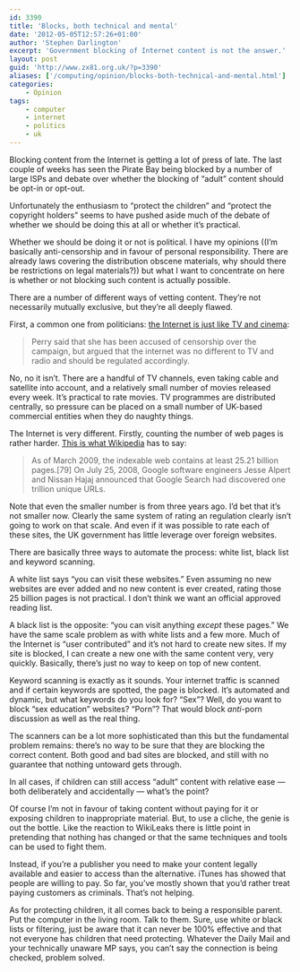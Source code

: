```yaml
---
id: 3390
title: 'Blocks, both technical and mental'
date: '2012-05-05T12:57:26+01:00'
author: 'Stephen Darlington'
excerpt: 'Government blocking of Internet content is not the answer.'
layout: post
guid: 'http://www.zx81.org.uk/?p=3390'
aliases: ['/computing/opinion/blocks-both-technical-and-mental.html']
categories:
    - Opinion
tags:
    - computer
    - internet
    - politics
    - uk
---
```


Blocking content from the Internet is getting a lot of press of late. The last couple of weeks has seen the Pirate Bay being blocked by a number of large ISPs and debate over whether the blocking of “adult” content should be opt-in or opt-out.

Unfortunately the enthusiasm to “protect the children” and “protect the copyright holders” seems to have pushed aside much of the debate of whether we should be doing this at all or whether it’s practical.

Whether we should be doing it or not is political. I have my opinions ((I’m basically anti-censorship and in favour of personal responsibility. There are already laws covering the distribution obscene materials, why should there be restrictions on legal materials?)) but what I want to concentrate on here is whether or not blocking such content is actually possible.

There are a number of different ways of vetting content. They’re not necessarily mutually exclusive, but they’re all deeply flawed.

First, a common one from politicians: [the Internet is just like TV and cinema](http://www.guardian.co.uk/technology/2012/may/04/pornography-online-cameron-opt-in-plan?cat=technology&type=article):

> Perry said that she has been accused of censorship over the campaign, but argued that the internet was no different to TV and radio and should be regulated accordingly.

No, no it isn’t. There are a handful of TV channels, even taking cable and satellite into account, and a relatively small number of movies released every week. It’s practical to rate movies. TV programmes are distributed centrally, so pressure can be placed on a small number of UK-based commercial entities when they do naughty things.

The Internet is very different. Firstly, counting the number of web pages is rather harder. [This is what Wikipedia](http://en.wikipedia.org/wiki/World_Wide_Web#Statistics) has to say:

> As of March 2009, the indexable web contains at least 25.21 billion pages.\[79\] On July 25, 2008, Google software engineers Jesse Alpert and Nissan Hajaj announced that Google Search had discovered one trillion unique URLs.

Note that even the smaller number is from three years ago. I’d bet that it’s not smaller now. Clearly the same system of rating an regulation clearly isn’t going to work on that scale. And even if it was possible to rate each of these sites, the UK government has little leverage over foreign websites.

There are basically three ways to automate the process: white list, black list and keyword scanning.

A white list says “you can visit these websites.” Even assuming no new websites are ever added and no new content is ever created, rating those 25 billion pages is not practical. I don’t think we want an official approved reading list.

A black list is the opposite: “you can visit anything *except* these pages.” We have the same scale problem as with white lists and a few more. Much of the Internet is “user contributed” and it’s not hard to create new sites. If my site is blocked, I can create a new one with the same content very, very quickly. Basically, there’s just no way to keep on top of new content.

Keyword scanning is exactly as it sounds. Your internet traffic is scanned and if certain keywords are spotted, the page is blocked. It’s automated and dynamic, but what keywords do you look for? “Sex”? Well, do you want to block “sex education” websites? “Porn”? That would block *anti*-porn discussion as well as the real thing.

The scanners can be a lot more sophisticated than this but the fundamental problem remains: there’s no way to be sure that they are blocking the correct content. Both good and bad sites are blocked, and still with no guarantee that nothing untoward gets through.

In all cases, if children can still access “adult” content with relative ease — both deliberately and accidentally — what’s the point?

Of course I’m not in favour of taking content without paying for it or exposing children to inappropriate material. But, to use a cliche, the genie is out the bottle. Like the reaction to WikiLeaks there is little point in pretending that nothing has changed or that the same techniques and tools can be used to fight them.

Instead, if you’re a publisher you need to make your content legally available and easier to access than the alternative. iTunes has showed that people are willing to pay. So far, you’ve mostly shown that you’d rather treat paying customers as criminals. That’s not helping.

As for protecting children, it all comes back to being a responsible parent. Put the computer in the living room. Talk to them. Sure, use white or black lists or filtering, just be aware that it can never be 100% effective and that not everyone has children that need protecting. Whatever the Daily Mail and your technically unaware MP says, you can’t say the connection is being checked, problem solved.